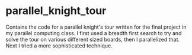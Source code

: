 # parallel_knight_tour
Contains the code for a parallel knight's tour written for the final project in my parallel computing class. 
I first used a breadth first search to try and solve the tour on various different sized boards, then I parallelized that. Next I tried a more sophisticated technique.
